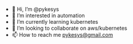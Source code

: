 - 👋 Hi, I’m @pykesys
- 👀 I’m interested in automation
- 🌱 I’m currently learning kubernetes
- 💞️ I’m looking to collaborate on aws/kubernetes
- 📫 How to reach me pykesys@gmail.com

<!---
pykesys/pykesys is a ✨ special ✨ repository because its `README.md` (this file) appears on your GitHub profile.
You can click the Preview link to take a look at your changes.
--->
